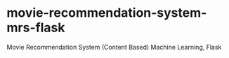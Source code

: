 # movie-recommendation-system-mrs-flask
Movie Recommendation System (Content Based) Machine Learning, Flask

